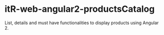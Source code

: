 # itR-web-angular2-productsCatalog
List, details and must have functionalities to display products using Angular 2.
